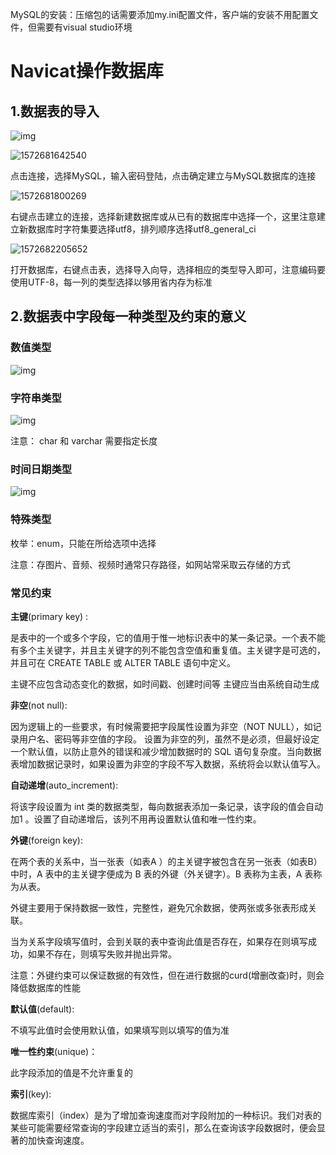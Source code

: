 MySQL的安装：压缩包的话需要添加my.ini配置文件，客户端的安装不用配置文件，但需要有visual studio环境

# Navicat操作数据库

## 1.数据表的导入

![img](http://a2.qpic.cn/psb?/V13HAV523S7hJj/F2.ChO2Ufj2KffTa6ImhZwQkqKv5w9FIlsZgZHgh06w!/c/dE0BAAAAAAAA&ek=1&kp=1&pt=0&bo=sARDAwAAAAADF8Y!&tl=1&vuin=2362846077&tm=1572696000&sce=60-2-2&rf=0-0)

![1572681642540](C:\Users\win10\AppData\Roaming\Typora\typora-user-images\1572681642540.png)

点击连接，选择MySQL，输入密码登陆，点击确定建立与MySQL数据库的连接

![1572681800269](C:\Users\win10\AppData\Roaming\Typora\typora-user-images\1572681800269.png)

右键点击建立的连接，选择新建数据库或从已有的数据库中选择一个，这里注意建立新数据库时字符集要选择utf8，排列顺序选择utf8_general_ci

![1572682205652](C:\Users\win10\AppData\Roaming\Typora\typora-user-images\1572682205652.png)

打开数据库，右键点击表，选择导入向导，选择相应的类型导入即可，注意编码要使用UTF-8，每一列的类型选择以够用省内存为标准

## 2.数据表中字段每一种类型及约束的意义

### 数值类型

![img](http://m.qpic.cn/psb?/V13HAV523S7hJj/nJ.cQlGvyYe0356dGtL2HHV9knfs2dvUgZv7HbQSV8Y!/b/dLYAAAAAAAAA&bo=jQIDAQAAAAADB68!&rf=viewer_4)

### 字符串类型

![img](http://a4.qpic.cn/psb?/V13HAV523S7hJj/CCzDahBdxbzMzMY1LcLhYwxPZFVyf8gC6lfP7jA6UF8!/m/dFMBAAAAAAAAnull&bo=hwIoAQAAAAADB44!&rf=photolist&t=5)

注意： char 和 varchar 需要指定长度 

### 时间日期类型
![img](http://a1.qpic.cn/psb?/V13HAV523S7hJj/joz9aeNvTkaP4aY0KuBkU0T*t6N0uD6Vgf2P5uo*3AQ!/m/dFQBAAAAAAAAnull&bo=iwKZAAAAAAADBzI!&rf=photolist&t=5)

### 特殊类型

枚举：enum，只能在所给选项中选择

注意：存图片、音频、视频时通常只存路径，如网站常采取云存储的方式

### 常见约束

**主键**(primary key) :

是表中的一个或多个字段，它的值用于惟一地标识表中的某一条记录。一个表不能有多个主关键字，并且主关键字的列不能包含空值和重复值。主关键字是可选的，并且可在 CREATE TABLE 或 ALTER TABLE 语句中定义。 

主键不应包含动态变化的数据，如时间戳、创建时间等
主键应当由系统自动生成 

**非空**(not null): 

因为逻辑上的一些要求，有时候需要把字段属性设置为非空（NOT NULL），如记录用户名、密码等非空值的字段。
设置为非空的列，虽然不是必须，但最好设定一个默认值，以防止意外的错误和减少增加数据时的 SQL 语句复杂度。当向数据表增加数据记录时，如果设置为非空的字段不写入数据，系统将会以默认值写入。 

**自动递增**(auto_increment):

将该字段设置为 int 类的数据类型，每向数据表添加一条记录，该字段的值会自动加1 。设置了自动递增后，该列不用再设置默认值和唯一性约束。 

**外键**(foreign key):

在两个表的关系中，当一张表（如表A ）的主关键字被包含在另一张表（如表B）中时，A 表中的主关键字便成为 B 表的外键（外关键字）。B 表称为主表，A 表称为从表。

外键主要用于保持数据一致性，完整性，避免冗余数据，使两张或多张表形成关联。

当为关系字段填写值时，会到关联的表中查询此值是否存在，如果存在则填写成功，如果不存在，则填写失败并抛出异常。

注意：外键约束可以保证数据的有效性，但在进行数据的curd(增删改查)时，则会降低数据库的性能

**默认值**(default):

不填写此值时会使用默认值，如果填写则以填写的值为准

**唯一性约束**(unique)：

此字段添加的值是不允许重复的

**索引**(key):

数据库索引（index）是为了增加查询速度而对字段附加的一种标识。我们对表的某些可能需要经常查询的字段建立适当的索引，那么在查询该字段数据时，便会显著的加快查询速度。 
